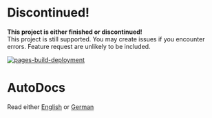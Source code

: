 



# Discontinued!
**This project is either finished or discontinued!**  
This project is still supported. You may create issues if you encounter errors. Feature request are unlikely to be included.



[![pages-build-deployment](https://github.com/J0J0HA/test/actions/workflows/pages/pages-build-deployment/badge.svg)](https://github.com/J0J0HA/test/actions/workflows/pages/pages-build-deployment)
# AutoDocs
Read either [English](README.en.md) or [German](README.de.md)
#
